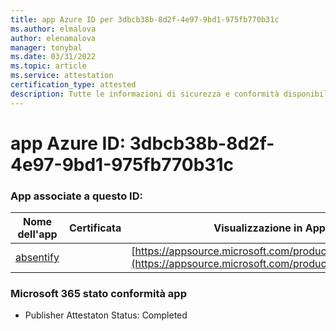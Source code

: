 ```yaml
---
title: app Azure ID per 3dbcb38b-8d2f-4e97-9bd1-975fb770b31c
ms.author: elmalova
author: elenamalova
manager: tonybal
ms.date: 03/31/2022
ms.topic: article
ms.service: attestation
certification_type: attested
description: Tutte le informazioni di sicurezza e conformità disponibili per 3dbcb38b-8d2f-4e97-9bd1-975fb770b31c.
---
```

# <a name="azure-app-id-3dbcb38b-8d2f-4e97-9bd1-975fb770b31c"></a>app Azure ID: 3dbcb38b-8d2f-4e97-9bd1-975fb770b31c


### <a name="apps-associated-with-this-id"></a>App associate a questo ID:
| **Nome dell'app** | **Certificata** | **Visualizzazione in AppSource** |
|--------------|---------------|-----------------------|
| [absentify](../forward/WA200003833.md) |  | [https://appsource.microsoft.com/product/office/WA200003833](https://appsource.microsoft.com/product/office/WA200003833) |

### <a name="microsoft-365-app-compliance-status"></a>Microsoft 365 stato conformità app
- Publisher Attestaton Status: Completed
